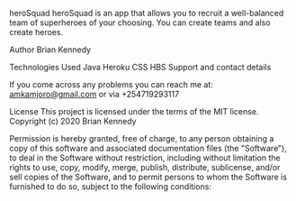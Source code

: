 heroSquad
heroSquad is an app that allows you to recruit a well-balanced team of superheroes of your choosing. You can create teams and also create heroes.

Author
Brian Kennedy

Technologies Used
Java
Heroku
CSS
HBS
Support and contact details

If you come across any problems you can reach me at: amkamjoro@gmail.com or via +254719293117

License
This project is licensed under the terms of the MIT license. Copyright (c) 2020 Brian Kennedy

Permission is hereby granted, free of charge, to any person obtaining a copy of this software and associated documentation files (the "Software"), to deal in the Software without restriction, including without limitation the rights to use, copy, modify, merge, publish, distribute, sublicense, and/or sell copies of the Software, and to permit persons to whom the Software is furnished to do so, subject to the following conditions:
